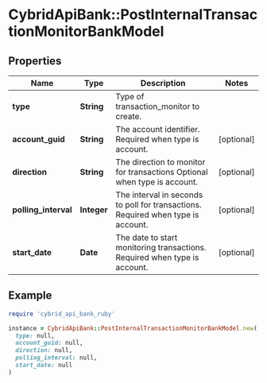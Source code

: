 # CybridApiBank::PostInternalTransactionMonitorBankModel

## Properties

| Name | Type | Description | Notes |
| ---- | ---- | ----------- | ----- |
| **type** | **String** | Type of transaction_monitor to create. |  |
| **account_guid** | **String** | The account identifier. Required when type is account. | [optional] |
| **direction** | **String** | The direction to monitor for transactions Optional when type is account. | [optional] |
| **polling_interval** | **Integer** | The interval in seconds to poll for transactions. Required when type is account. | [optional] |
| **start_date** | **Date** | The date to start monitoring transactions. Required when type is account. | [optional] |

## Example

```ruby
require 'cybrid_api_bank_ruby'

instance = CybridApiBank::PostInternalTransactionMonitorBankModel.new(
  type: null,
  account_guid: null,
  direction: null,
  polling_interval: null,
  start_date: null
)
```

